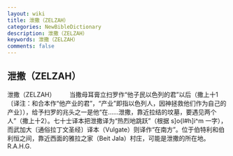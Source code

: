```yaml
---
layout: wiki
title: 泄撒（ZELZAH）
categories: NewBibleDictionary
description: 泄撒（ZELZAH）
keywords: 泄撒（ZELZAH）
comments: false
---
```


## 泄撒（ZELZAH）



泄撒（ZELZAH）
　　当撒母耳膏立扫罗作“他子民以色列的君”以后（撒上十1〔译注：和合本作“他产业的君”，“产业”即指以色列人，因神拯救他们作为自己的产业〕），给予扫罗的兆头之一是他“在……泄撒，靠近拉结的坟墓，要遇见两个人”（撒上十2）。七十士译本把泄撒译为“热烈地跳跃”（根据 s]o{l#h]i^m 一字），而武加大〔通俗拉丁文圣经〕译本（Vulgate）则译作“在南方”。位于伯特利和伯利恒之间，靠近西面的雅拉之家（Beit Jala）村庄，可能是泄撒的所在地。
R.A.H.G.




